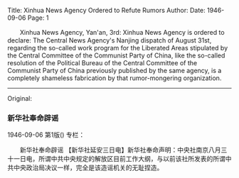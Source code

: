 Title: Xinhua News Agency Ordered to Refute Rumors
Author:
Date: 1946-09-06
Page: 1

　　Xinhua News Agency, Yan'an, 3rd: Xinhua News Agency is ordered to declare: The Central News Agency's Nanjing dispatch of August 31st, regarding the so-called work program for the Liberated Areas stipulated by the Central Committee of the Communist Party of China, like the so-called resolution of the Political Bureau of the Central Committee of the Communist Party of China previously published by the same agency, is a completely shameless fabrication by that rumor-mongering organization.



<hr /> 

Original: 


### 新华社奉命辟谣

1946-09-06
第1版()
专栏：

　　新华社奉命辟谣
    【新华社延安三日电】新华社奉命声明：中央社南京八月三十一日电，所谓中共中央规定的解放区目前工作大纲，与以前该社所发表的所谓中共中央政治局决议一样，完全是该造谣机关的无耻捏造。
